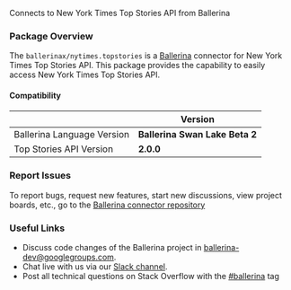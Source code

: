 Connects to New York Times Top Stories API from Ballerina

### Package Overview
The `ballerinax/nytimes.topstories` is a [Ballerina](https://ballerina.io/) connector for New York Times Top Stories API.
This package provides the capability to easily access New York Times Top Stories API.

#### Compatibility
|                               | Version                         |
|-------------------------------|---------------------------------|
| Ballerina Language Version    | **Ballerina Swan Lake Beta 2**  | 
| Top Stories API Version       | **2.0.0**                       |

### Report Issues
To report bugs, request new features, start new discussions, view project boards, etc., go to the [Ballerina connector repository](https://github.com/ballerina-platform/ballerinax-openapi-connectors)

### Useful Links
- Discuss code changes of the Ballerina project in [ballerina-dev@googlegroups.com](mailto:ballerina-dev@googlegroups.com).
- Chat live with us via our [Slack channel](https://ballerina.io/community/slack/).
- Post all technical questions on Stack Overflow with the [#ballerina](https://stackoverflow.com/questions/tagged/ballerina) tag
